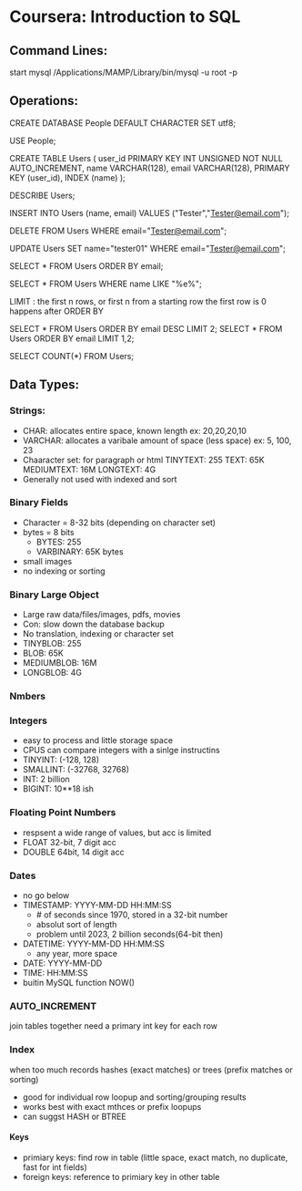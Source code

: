 # Coursera: Introduction to SQL

## Command Lines:
start mysql
/Applications/MAMP/Library/bin/mysql -u root -p

## Operations:
CREATE DATABASE People DEFAULT CHARACTER SET utf8;

USE People;

CREATE TABLE Users (
  user_id PRIMARY KEY INT UNSIGNED NOT NULL AUTO_INCREMENT,
  name VARCHAR(128),
  email VARCHAR(128),
  PRIMARY KEY (user_id),
  INDEX (name)
);

DESCRIBE Users;

INSERT INTO Users (name, email) VALUES ("Tester","Tester@email.com");

DELETE FROM Users WHERE email="Tester@email.com";

UPDATE Users SET name="tester01" WHERE email="Tester@email.com";

SELECT * FROM Users ORDER BY email;

SELECT * FROM Users WHERE name LIKE "%e%";

LIMIT :
	the first n rows, or first n from a starting row
	the first row is 0
	happens after ORDER BY

SELECT * FROM Users ORDER BY email DESC LIMIT 2;
SELECT * FROM Users ORDER BY email LIMIT 1,2;

SELECT COUNT(*) FROM Users;

## Data Types:
### Strings:
- CHAR: allocates entire space, known length
  ex: 20,20,20,10
- VARCHAR: allocates a varibale amount of space (less space)
  ex: 5, 100, 23
- Chaaracter set: for paragraph or html
  TINYTEXT: 255 
  TEXT: 65K
  MEDIUMTEXT: 16M
  LONGTEXT: 4G
- Generally not used with indexed and sort
### Binary Fields
- Character = 8-32 bits (depending on character set)
- bytes = 8 bits
  - BYTES: 255
  - VARBINARY: 65K bytes
- small images
- no indexing or sorting

### Binary Large Object 
- Large raw data/files/images, pdfs, movies
- Con: slow down the database backup
- No translation, indexing or character set
- TINYBLOB: 255
- BLOB: 65K
- MEDIUMBLOB: 16M
- LONGBLOB: 4G
### Nmbers
### Integers
- easy to process and little storage space
 - CPUS can compare integers with a sinlge instructins
- TINYINT: (-128, 128)
- SMALLINT: (-32768, 32768)
- INT: 2 billion
- BIGINT: 10**18 ish

### Floating Point Numbers
- respsent a wide range of values, but acc is limited
- FLOAT 32-bit, 7 digit acc
- DOUBLE 64bit, 14 digit acc

### Dates
- no go below 
- TIMESTAMP: YYYY-MM-DD HH:MM:SS
	- \# of seconds since 1970, stored in a 32-bit number
	- absolut sort of length
	- problem until 2023, 2 billion seconds(64-bit then)
- DATETIME: YYYY-MM-DD HH:MM:SS
	- any year, more space
- DATE: YYYY-MM-DD
- TIME: HH:MM:SS
- buitin MySQL function NOW()

### AUTO_INCREMENT 
join tables together need a primary int key for each row

### Index
when too much records
hashes (exact matches) or trees (prefix matches or sorting) 
- good for individual row loopup and sorting/grouping results 
- works best with exact mthces or prefix loopups 
- can suggst HASH or BTREE 

#### Keys
- primiary keys: find row in table (little space, exact match, no duplicate, fast for int fields)
- foreign keys: reference to primiary key in other table
